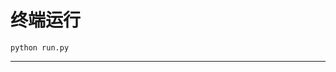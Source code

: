 # 终端运行

```shell
python run.py
```
*********************************************************************************************************************************************************************************************************************************************************************************************************************************************************************************************************************